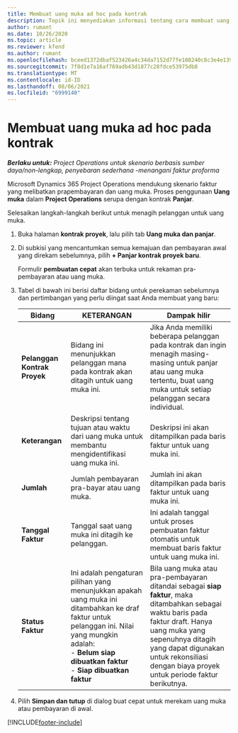 ```yaml
---
title: Membuat uang muka ad hoc pada kontrak
description: Topik ini menyediakan informasi tentang cara membuat uang muka pada kontrak sesuai kebutuhan.
author: rumant
ms.date: 10/26/2020
ms.topic: article
ms.reviewer: kfend
ms.author: rumant
ms.openlocfilehash: bceed1372dbaf523426a4c34da7152d77fe108240c8c3e4e1390c43b1cf536a4
ms.sourcegitcommit: 7f8d1e7a16af769adb43d1877c28fdce53975db8
ms.translationtype: MT
ms.contentlocale: id-ID
ms.lasthandoff: 08/06/2021
ms.locfileid: "6999140"
---
```

# <a name="creating-an-ad-hoc-advance-on-a-contract"></a>Membuat uang muka ad hoc pada kontrak

_**Berlaku untuk:** Project Operations untuk skenario berbasis sumber daya/non-lengkap, penyebaran sederhana -menangani faktur proforma_

Microsoft Dynamics 365 Project Operations mendukung skenario faktur yang melibatkan prapembayaran dan uang muka. Proses penggunaan **Uang muka** dalam **Project Operations** serupa dengan kontrak **Panjar**. 

Selesaikan langkah-langkah berikut untuk menagih pelanggan untuk uang muka.

1. Buka halaman **kontrak proyek**, lalu pilih tab **Uang muka dan panjar**.
2. Di subkisi yang mencantumkan semua kemajuan dan pembayaran awal yang direkam sebelumnya, pilih **+ Panjar kontrak proyek baru**. 

    Formulir **pembuatan cepat** akan terbuka untuk rekaman pra-pembayaran atau uang muka.
    
3. Tabel di bawah ini berisi daftar bidang untuk perekaman sebelumnya dan pertimbangan yang perlu diingat saat Anda membuat yang baru:

    | Bidang | KETERANGAN | Dampak hilir |
    | --- | --- | --- |
    | **Pelanggan Kontrak Proyek** | Bidang ini menunjukkan pelanggan mana pada kontrak akan ditagih untuk uang muka ini. | Jika Anda memiliki beberapa pelanggan pada kontrak dan ingin menagih masing-masing untuk panjar atau uang muka tertentu, buat uang muka untuk setiap pelanggan secara individual. |
    | **Keterangan** | Deskripsi tentang tujuan atau waktu dari uang muka untuk membantu mengidentifikasi uang muka ini. | Deskripsi ini akan ditampilkan pada baris faktur untuk uang muka ini. |
    | **Jumlah** | Jumlah pembayaran pra-bayar atau uang muka. | Jumlah ini akan ditampilkan pada baris faktur untuk uang muka ini. |
    | **Tanggal Faktur** | Tanggal saat uang muka ini ditagih ke pelanggan. | Ini adalah tanggal untuk proses pembuatan faktur otomatis untuk membuat baris faktur untuk uang muka ini. |
    | **Status Faktur** | Ini adalah pengaturan pilihan yang menunjukkan apakah uang muka ini ditambahkan ke draf faktur untuk pelanggan ini. Nilai yang mungkin adalah:</br>- **Belum siap dibuatkan faktur**</br>- **Siap dibuatkan faktur** | Bila uang muka atau pra-pembayaran ditandai sebagai **siap faktur**, maka ditambahkan sebagai waktu baris pada faktur draft. Hanya uang muka yang sepenuhnya ditagih yang dapat digunakan untuk rekonsiliasi dengan biaya proyek untuk periode faktur berikutnya. |

4. Pilih **Simpan dan tutup** di dialog buat cepat untuk merekam uang muka atau pembayaran di awal.


[!INCLUDE[footer-include](../../includes/footer-banner.md)]